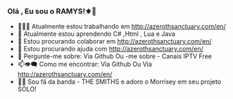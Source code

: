 ### Olá , Eu sou o RAMYS!⚜👋

<!--
**Ramys/Ramys** is a ✨ _special_ ✨ repository because its `README.md` (this file) appears on your GitHub profile.

Here are some ideas to get you started:
<!--START_SECTION:activity-->
- 🔭🐱‍👤 Atualmente estou trabalhando em http://azerothsanctuary.com/en/
- 🌱 Atualmente estou aprendendo C# ,Html , Lua e Java
- 👯 Estou procurando colaborar em http://azerothsanctuary.com/en/
- 🤔 Estou procurando ajuda com http://azerothsanctuary.com/en/
- 💪 Pergunte-me sobre: Via Github Ou -me sobre - Canais IPTV Free 
- 📫👁‍🗨 Como me encontrar: Via Github Ou Via http://azerothsanctuary.com/en/
- 🎵🎶 Sou fã da banda - THE SMITHS e adoro o Morrisey em seu projeto SOLO!
<!--END_SECTION:activity-->
